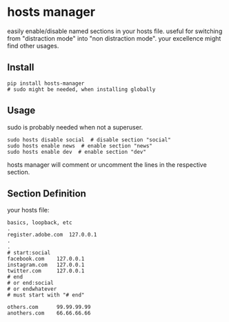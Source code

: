 
# hosts manager

easily enable/disable named sections in your hosts file.
useful for switching from "distraction mode" into "non distraction mode". 
your excellence might find other usages.

## Install

    pip install hosts-manager
    # sudo might be needed, when installing globally

## Usage

sudo is probably needed when not a superuser.

```
sudo hosts disable social  # disable section "social" 
sudo hosts enable news  # enable section "news" 
sudo hosts enable dev  # enable section "dev"
```

hosts manager will comment or uncomment the lines in the respective section.


## Section Definition

your hosts file:

``` 
basics, loopback, etc
.
register.adobe.com  127.0.0.1
.
.
# start:social
facebook.com    127.0.0.1
instagram.com   127.0.0.1
twitter.com     127.0.0.1
# end  
# or end:social
# or endwhatever
# must start with "# end"

others.com      99.99.99.99
anothers.com    66.66.66.66
